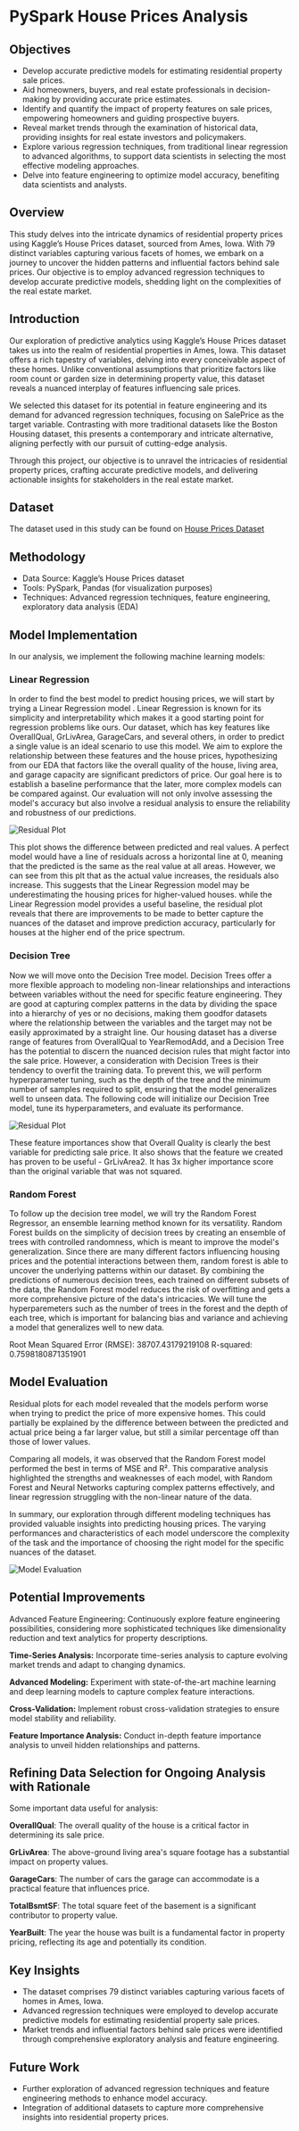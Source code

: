 # PySpark House Prices Analysis

## Objectives
- Develop accurate predictive models for estimating residential property sale prices.
- Aid homeowners, buyers, and real estate professionals in decision-making by providing accurate price estimates.
- Identify and quantify the impact of property features on sale prices, empowering homeowners and guiding prospective buyers.
- Reveal market trends through the examination of historical data, providing insights for real estate investors and policymakers.
- Explore various regression techniques, from traditional linear regression to advanced algorithms, to support data scientists in selecting the most effective modeling approaches.
- Delve into feature engineering to optimize model accuracy, benefiting data scientists and analysts.

## Overview
This study delves into the intricate dynamics of residential property prices using Kaggle’s House Prices dataset, sourced from Ames, Iowa. With 79 distinct variables capturing various facets of homes, we embark on a journey to uncover the hidden patterns and influential factors behind sale prices. Our objective is to employ advanced regression techniques to develop accurate predictive models, shedding light on the complexities of the real estate market.

## Introduction
Our exploration of predictive analytics using Kaggle’s House Prices dataset takes us into the realm of residential properties in Ames, Iowa. This dataset offers a rich tapestry of variables, delving into every conceivable aspect of these homes. Unlike conventional assumptions that prioritize factors like room count or garden size in determining property value, this dataset reveals a nuanced interplay of features influencing sale prices.

We selected this dataset for its potential in feature engineering and its demand for advanced regression techniques, focusing on SalePrice as the target variable. Contrasting with more traditional datasets like the Boston Housing dataset, this presents a contemporary and intricate alternative, aligning perfectly with our pursuit of cutting-edge analysis.

Through this project, our objective is to unravel the intricacies of residential property prices, crafting accurate predictive models, and delivering actionable insights for stakeholders in the real estate market.

## Dataset
The dataset used in this study can be found on [House Prices Dataset](https://www.kaggle.com/competitions/house-prices-advanced-regression-techniques/data?select=train.csv)

## Methodology
- Data Source: Kaggle’s House Prices dataset
- Tools: PySpark, Pandas (for visualization purposes)
- Techniques: Advanced regression techniques, feature engineering, exploratory data analysis (EDA)

## Model Implementation
In our analysis, we implement the following machine learning models:

### Linear Regression
In order to find the best model to predict housing prices, we will start by trying a Linear Regression model . Linear Regression is known for its simplicity and interpretability which makes it a good starting point for regression problems like ours. Our dataset, which has key features like OverallQual, GrLivArea, GarageCars, and several others, in order to predict a single value is an ideal scenario to use this model. We aim to explore the relationship between these features and the house prices, hypothesizing from our EDA that factors like the overall quality of the house, living area, and garage capacity are significant predictors of price. Our goal here is to establish a baseline performance that the later, more complex models can be compared against. Our evaluation will not only involve assessing the model's accuracy but also involve a residual analysis to ensure the reliability and robustness of our predictions.

![Residual Plot](/Images/linear_regression.png)

This plot shows the difference between predicted and real values. A perfect model would have a line of residuals across a horizontal line at 0, meaning that the predicted is the same as the real value at all areas. However, we can see from this plt that as the actual value increases, the residuals also increase. This suggests that the Linear Regression model may be underestimating the housing prices for higher-valued houses. while the Linear Regression model provides a useful baseline, the residual plot reveals that there are improvements to be made to better capture the nuances of the dataset and improve prediction accuracy, particularly for houses at the higher end of the price spectrum.

### Decision Tree

Now we will move onto the Decision Tree model. Decision Trees offer a more flexible approach to modeling non-linear relationships and interactions between variables without the need for specific feature engineering. They are good at capturing complex patterns in the data by dividing the space into a hierarchy of yes or no decisions, making them goodfor datasets where the relationship between the variables and the target may not be easily approximated by a straight line. Our housing dataset has a diverse range of features from OverallQual to YearRemodAdd, and a Decision Tree has the potential to discern the nuanced decision rules that might factor into the sale price. However, a  consideration with Decision Trees is their tendency to overfit the training data. To prevent this, we will perform hyperparameter tuning, such as the depth of the tree and the minimum number of samples required to split, ensuring that the model generalizes well to unseen data. The following code will initialize our Decision Tree model, tune its hyperparameters, and evaluate its performance.

![Residual Plot](/Images/decision_tree.png)

These feature importances show that Overall Quality is clearly the best variable for predicting sale price. It also shows that the feature we created has proven to be useful - GrLivArea2. It has 3x higher importance score than the original variable that was not squared.



### Random Forest

To follow up the decision tree model, we will try the Random Forest Regressor, an ensemble learning method known for its versatility. Random Forest builds on the simplicity of decision trees by creating an ensemble of trees with controlled randomness, which is meant to improve the model's generalization. Since there are many different factors influencing housing prices and the potential interactions between them, random forest is able to uncover the underlying patterns within our dataset. By combining the predictions of numerous decision trees, each trained on different subsets of the data, the Random Forest model reduces the risk of overfitting and gets a more comprehensive picture of the data's intricacies. We will tune the hyperparemeters such as the number of trees in the forest and the depth of each tree, which is important for balancing bias and variance and achieving a model that generalizes well to new data.

Root Mean Squared Error (RMSE): 38707.43179219108
R-squared: 0.7598180871351901

## Model Evaluation
Residual plots for each model revealed that the models perform worse when trying to predict the price of more expensive homes. This could partially be explained by the difference between between the predicted and actual price being a far larger value, but still a similar percentage off than those of lower values.

Comparing all models, it was observed that the Random Forest model performed the best in terms of MSE and R². This comparative analysis highlighted the strengths and weaknesses of each model, with Random Forest and Neural Networks capturing complex patterns effectively, and linear regression struggling with the non-linear nature of the data.

In summary, our exploration through different modeling techniques has provided valuable insights into predicting housing prices. The varying performances and characteristics of each model underscore the complexity of the task and the importance of choosing the right model for the specific nuances of the dataset.

![Model Evaluation](/Images/model_performance.png)



## Potential Improvements

Advanced Feature Engineering: Continuously explore feature engineering possibilities, considering more sophisticated techniques like dimensionality reduction and text analytics for property descriptions.

**Time-Series Analysis:** Incorporate time-series analysis to capture evolving market trends and adapt to changing dynamics.

**Advanced Modeling:** Experiment with state-of-the-art machine learning and deep learning models to capture complex feature interactions.

**Cross-Validation:** Implement robust cross-validation strategies to ensure model stability and reliability.

**Feature Importance Analysis:** Conduct in-depth feature importance analysis to unveil hidden relationships and patterns.

## Refining Data Selection for Ongoing Analysis with Rationale
Some important data useful for analysis:

**OverallQual**: The overall quality of the house is a critical factor in determining its sale price.  

**GrLivArea**: The above-ground living area's square footage has a substantial impact on property values.  

**GarageCars**: The number of cars the garage can accommodate is a practical feature that influences price.  

**TotalBsmtSF**: The total square feet of the basement is a significant contributor to property value.  

**YearBuilt**: The year the house was built is a fundamental factor in property pricing, reflecting its age and potentially its condition.  





## Key Insights
- The dataset comprises 79 distinct variables capturing various facets of homes in Ames, Iowa.
- Advanced regression techniques were employed to develop accurate predictive models for estimating residential property sale prices.
- Market trends and influential factors behind sale prices were identified through comprehensive exploratory analysis and feature engineering.

## Future Work
- Further exploration of advanced regression techniques and feature engineering methods to enhance model accuracy.
- Integration of additional datasets to capture more comprehensive insights into residential property prices.

